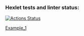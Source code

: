 ### Hexlet tests and linter status:
[![Actions Status](https://github.com/CroKodila/frontend-project-46/actions/workflows/hexlet-check.yml/badge.svg)](https://github.com/CroKodila/frontend-project-46/actions)

<a href = 'https://asciinema.org/a/GDJtAcP9lQTcQqXAw4q7ZWEJx'>Example_1</a>